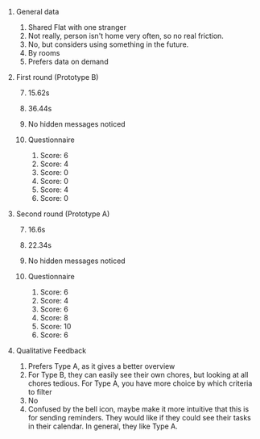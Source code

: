 1. General data

    1. Shared Flat with one stranger
    2. Not really, person isn't home very often, so no real friction.
    3. No, but considers using something in the future.
    4. By rooms 
    5. Prefers data on demand

2. First round (Prototype B)

    7. 15.62s
    8. 36.44s
    
    9. No hidden messages noticed 

    10. Questionnaire

        1. Score: 6
        2. Score: 4
        3. Score: 0
        4. Score: 0
        5. Score: 4
        6. Score: 0

3. Second round (Prototype A)

    7. 16.6s
    8. 22.34s

    9. No hidden messages noticed

    10. Questionnaire

        1. Score: 6
        2. Score: 4
        3. Score: 6
        4. Score: 8
        5. Score: 10
        6. Score: 6

4. Qualitative Feedback

    1. Prefers Type A, as it gives a better overview
    2. For Type B, they can easily see their own chores, but looking at all chores tedious. For Type A, you have more choice by which criteria to filter
    3. No
    4. Confused by the bell icon, maybe make it more intuitive that this is for sending reminders. They would like if they could see their tasks in their calendar. In general, they like Type A.